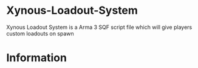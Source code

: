# Xynous-Loadout-System
Xynous Loadout System is a Arma 3 SQF script file which will give players custom loadouts on spawn

# Information
